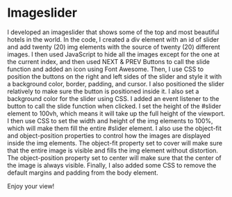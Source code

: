 # Imageslider
I developed an imageslider that shows some of the top and most beautiful hotels in the world.
In the code, I created a div element with an id of slider and add twenty (20) img elements with the source of twenty (20) different images.
I then used JavaScript to hide all the images except for the one at the current index, and then used NEXT & PREV Buttons to call the slide function and added an icon using Font Awesome.
Then, I use CSS to position the buttons on the right and left sides of the slider and style it with a background color, border, padding, and cursor. 
I also positioned the slider relatively to make sure the button is positioned inside it.
I also set a background color for the slider using CSS.
I added an event listener to the button to call the slide function when clicked.
I set the height of the #slider element to 100vh, which means it will take up the full height of the viewport. 
I then use CSS to set the width and height of the img elements to 100%, which will make them fill the entire #slider element.
I also use the object-fit and object-position properties to control how the images are displayed inside the img elements. 
The object-fit property set to cover will make sure that the entire image is visible and fills the img element without distortion. 
The object-position property set to center will make sure that the center of the image is always visible.
Finally, I also added some CSS to remove the default margins and padding from the body element.

Enjoy your view!
